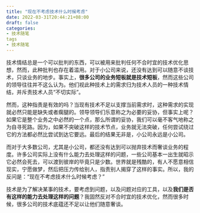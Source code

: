 ```yaml
---
title: "现在不考虑技术什么时候考虑"
date: 2022-03-31T20:44:21+08:00
draft: false
categories:
- 技术随笔
tags
- 技术随笔
---
```


技术情结总是一个可以批判的东西，可以被用来批判任何不合时宜的技术优化思想，然而，此种批判也存在着滥用。对于小公司来说，还没有达到可以随意不谈技术，只谈业务的地步。事实上，**很多公司的业务短板就是技术短板**，然而这些公司的领导往往并不这么认为。他们视此种技术上的需求归为技术人员的一种技术情结，并斥责技术人员“不切实际”。

然而，这种指责是有效的吗？当现有技术不足以支撑当前需求时，这种需求的实现就必然只能是缺失或者瘸腿的。领导领导们乐意称之为必要的妥协，但事实上呢？如果它是整个业务之中必然的一个点，那么所谓的妥协，我们可以毫不客气地称之为自寻死路。因为，如果不突破这样的技术节点，业务就无法突破，任何尝试绕过它的方法都必然比尝试到达它要远。最后的结果无非是，小公司永远是小公司。

而对于大多数公司，尤其是小公司，都还没有达到可以抛弃技术而奢谈业务的程度。许多公司实际上没有什么能力去处理这样的问题，一些公司基本一出生就昭示它必然会死去，可以渡到彼岸的毕竟只是少数。世界就是残酷的，有人不愿意相信现实，宁愿做梦，然后把压力传给别人，指责别人揭穿了这样的事实。所以，我的反问是：“现在不考虑技术什么时候考虑？”

技术是为了解决某事的技术，要考虑到问题，以及问题对应的工具，以及**我们是否有这样的能力去处理这样的问题**？我固然反对不合时宜的技术优化，然而很多时候，很多公司的技术底蕴还不足以让他们随意奢谈。
